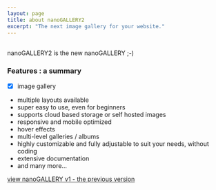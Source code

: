```yaml
---
layout: page
title: about nanoGALLERY2
excerpt: "The next image gallery for your website."
---
```

  <br>
nanoGALLERY2 is the new nanoGALLERY ;-)


### Features : a summary

- [x] image gallery 
* multiple layouts available
* super easy to use, even for beginners
* supports cloud based storage or self hosted images
* responsive and mobile optimized
* hover effects
* multi-level galleries / albums
* highly customizable and fully adjustable to suit your needs, without coding
* extensive documentation
* and many more...


  
  
  
<a markdown="0" href="http://nanogallery.brisbois.fr" class="btn">view nanoGALLERY v1 - the previous version</a>

